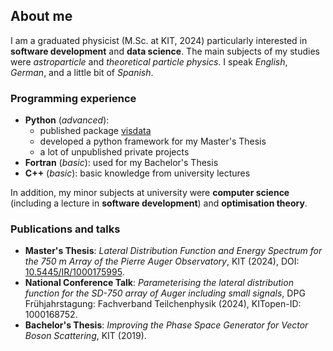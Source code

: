 ## About me

<!--
**PhilippMeder/PhilippMeder** is a ✨ _special_ ✨ repository because its `README.md` (this file) appears on your GitHub profile.

Here are some ideas to get you started:

- 🔭 I’m currently working on ...
- 🌱 I’m currently learning ...
- 👯 I’m looking to collaborate on ...
- 🤔 I’m looking for help with ...
- 💬 Ask me about ...
- 📫 How to reach me: ...
- 😄 Pronouns: ...
- ⚡ Fun fact: ...
-->

I am a graduated physicist (M.Sc. at KIT, 2024) particularly interested in **software development** and **data science**.
The main subjects of my studies were *astroparticle* and *theoretical particle physics*.
I speak *English*, *German*, and a little bit of *Spanish*.

### Programming experience

- **Python** (*advanced*):
  - published package [visdata](https:github.com/PhilippMeder/visdata)
  - developed a python framework for my Master's Thesis  
  - a lot of unpublished private projects
- **Fortran** (*basic*): used for my Bachelor's Thesis
- **C++** (*basic*): basic knowledge from university lectures

In addition, my minor subjects at university were **computer science** (including a lecture in **software development**) and **optimisation theory**.

### Publications and talks
- **Master's Thesis**: *Lateral Distribution Function and Energy Spectrum for the 750 m Array of the Pierre Auger Observatory*, KIT (2024), DOI: [10.5445/IR/1000175995](https://doi.org/10.5445/IR/1000175995).
- **National Conference Talk**: *Parameterising the lateral distribution function for the SD-750 array of Auger including small signals*, DPG Frühjahrstagung: Fachverband Teilchenphysik (2024), KITopen-ID: 1000168752.
- **Bachelor's Thesis**: *Improving the Phase Space Generator for Vector Boson Scattering*, KIT (2019).

